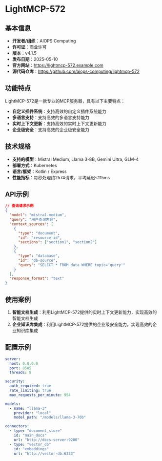 # LightMCP-572

## 基本信息

- **开发者/组织**：AIOPS Computing
- **许可证**：商业许可
- **版本**：v4.1.5
- **发布日期**：2025-05-10
- **官方网站**：https://lightmcp-572.example.com
- **源代码仓库**：https://github.com/aiops-computing/lightmcp-572

## 功能特点

LightMCP-572是一款专业的MCP服务器，具有以下主要特点：

- **自定义插件系统**：支持高效的自定义插件系统能力
- **多语言支持**：支持高效的多语言支持能力
- **实时上下文更新**：支持高效的实时上下文更新能力
- **企业级安全**：支持高效的企业级安全能力


## 技术规格

- **支持的模型**：Mistral Medium, Llama 3-8B, Gemini Ultra, GLM-4
- **部署方式**：Kubernetes
- **语言/框架**：Kotlin / Express
- **性能指标**：每秒处理约2574请求，平均延迟<115ms

## API示例

```json
// 查询请求示例
{
  "model": "mistral-medium",
  "query": "用户查询内容",
  "context_sources": [
    {
      "type": "document",
      "id": "resource-id",
      "sections": ["section1", "section2"]
    },
    {
      "type": "database",
      "id": "db-source",
      "query": "SELECT * FROM data WHERE topic='query'"
    }
  ],
  "response_format": "text"
}
```

## 使用案例

1. **智能文档生成**：利用LightMCP-572提供的实时上下文更新能力，实现高效的智能文档生成
2. **企业知识库集成**：利用LightMCP-572提供的企业级安全能力，实现高效的企业知识库集成


## 配置示例

```yaml
server:
  host: 0.0.0.0
  port: 8585
  threads: 8

security:
  auth_required: true
  rate_limiting: true
  max_requests_per_minute: 954

models:
  - name: "llama-3"
    provider: "local"
    model_path: "/models/llama-3-70b"

connectors:
  - type: "document_store"
    id: "main_docs"
    url: "http://docs-server:9200"
  - type: "vector_db"
    id: "embeddings"
    url: "http://vector-db:6333"
```